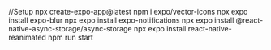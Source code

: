 //Setup npx create-expo-app@latest
npm i expo/vector-icons
npx expo install expo-blur
npx expo install expo-notifications
npx expo install @react-native-async-storage/async-storage npx expo install react-native-reanimated npm run start

